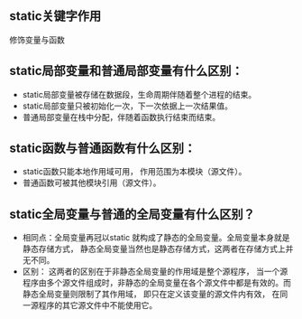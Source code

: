 
## static关键字作用
修饰变量与函数

## static局部变量和普通局部变量有什么区别：
* static局部变量被存储在数据段，生命周期伴随着整个进程的结束。
* static局部变量只被初始化一次，下一次依据上一次结果值。
* 普通局部变量在栈中分配，伴随着函数执行结束而结束。

## static函数与普通函数有什么区别：
* static函数只能本地作用域可用， 作用范围为本模块（源文件）。
* 普通函数可被其他模块引用（源文件）。

## static全局变量与普通的全局变量有什么区别？
* 相同点：全局变量再冠以static 就构成了静态的全局变量。全局变量本身就是静态存储方式， 静态全局变量当然也是静态存储方式，这两者在存储方式上并无不同。
* 区别： 这两者的区别在于非静态全局变量的作用域是整个源程序， 当一个源程序由多个源文件组成时，非静态的全局变量在各个源文件中都是有效的。而静态全局变量则限制了其作用域， 即只在定义该变量的源文件内有效， 在同一源程序的其它源文件中不能使用它。

